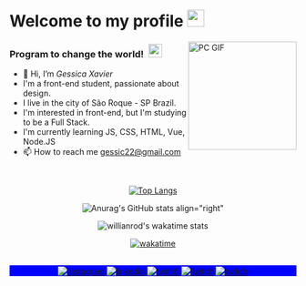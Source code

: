 # Welcome to my profile&nbsp;<img src="https://github.com/TheDudeThatCode/TheDudeThatCode/blob/master/Assets/Mario_Hello_Big.gif" width="30px" height="30px">


<img align="right" alt="PC GIF" src="https://i.giphy.com/media/xFkbhJ4KFLW8twElm9/giphy.webp" width="190px" height="190px"/>

### **Program to change the world!** &nbsp;<img src="https://github.com/TheDudeThatCode/TheDudeThatCode/blob/master/Assets/Earth.gif" width="24px" height="24px">

- 👋 Hi, I’m *Gessica Xavier*
- I'm a front-end student, passionate about design.
- I live in the city of São Roque - SP Brazil.
- I'm interested in front-end, but I'm studying to be a Full Stack.
- I'm currently learning JS, CSS, HTML, Vue, Node.JS
- 📫 How to reach me gessic22@gmail.com

&nbsp;
&nbsp;
<p align=center

[![Top Langs](https://github-readme-stats.vercel.app/api/top-langs/?username=gessic22&layout=compact)](https://github.com/gessic22/github-readme-stats)
   
<p align=center
  
![Anurag's GitHub stats align="right"](https://github-readme-stats.vercel.app/api?username=gessic22&show_icons=true&theme=default)
         
>
<p align=center 
         
![willianrod's wakatime stats](https://github-readme-stats.vercel.app/api/wakatime?username=gessic22)

>
<p align=center 
         
[![wakatime](https://wakatime.com/badge/user/9fc2da54-5934-4362-913a-0c7f241acc32.svg)](https://wakatime.com/@9fc2da54-5934-4362-913a-0c7f241acc32)
>


  
 ##

<p align="center" style="background:blue">
<a href="https://instagram.com/gessic22" target="_blank">
 <img align="center" src="https://img.shields.io/badge/-gessic22-05122A?style=flat&logo=instagram" alt="instagram"/>
</a>
<a href="https://linkedin.com/in/gessic22" target="_blank">
  <img align="center" src="https://img.shields.io/badge/-gessic22-05122A?style=flat&logo=linkedin" alt="linkedin"/>
</a>
<a href="https://twitch.com/gessic22" target="_blank">
 <img align="center" src="https://img.shields.io/badge/-gessic22-05122A?style=flat&logo=twitch" alt="twitch"/>
</a>
<a href="https://steamcommunity.com/id/gessic22/" target="_blank">
 <img align="center" src="https://img.shields.io/badge/-gessic22-05122A?style=flat&logo=steam" alt="twitch"/>
</a>
<a href="https://discord.gg/ZJ34YUf" target="_blank">
 <img align="center" src="https://img.shields.io/badge/-GessicaJhuly6103-05122A?style=flat&logo=discord" alt="twitch"/>
</a>
             
</p>
